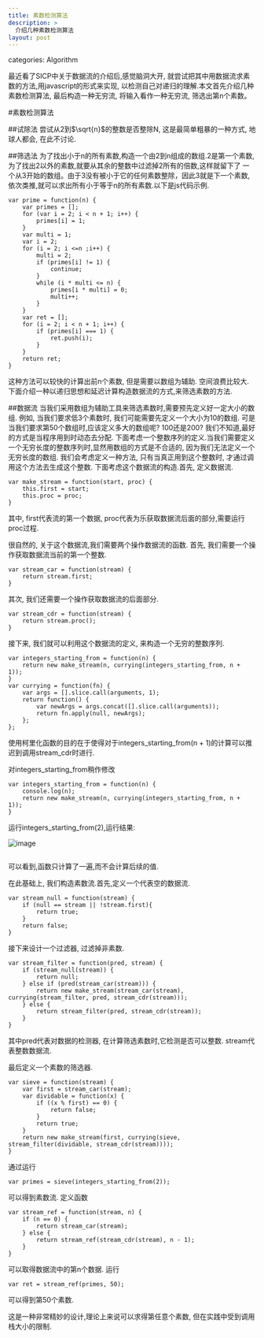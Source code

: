 ```yaml
---
title: 素数检测算法
description: >
  介绍几种素数检测算法
layout: post
---
```


categories: Algorithm

最近看了SICP中关于数据流的介绍后,感觉脑洞大开, 就尝试把其中用数据流求素数的方法,用javascript的形式来实现, 以检测自己对递归的理解.本文首先介绍几种素数检测算法, 最后构造一种无穷流, 将输入看作一种无穷流, 筛选出第n个素数。

#素数检测算法


##试除法
尝试从2到$\sqrt{n}$的整数是否整除N, 这是最简单粗暴的一种方式, 地球人都会, 在此不讨论.

##筛选法
为了找出小于n的所有素数,构造一个由2到n组成的数组.2是第一个素数, 为了找出2以外的素数,就要从其余的整数中过滤掉2所有的倍数,这样就留下了
一个从3开始的数组。由于3没有被小于它的任何素数整除，因此3就是下一个素数,依次类推,就可以求出所有小于等于n的所有素数.以下是js代码示例.

```
var prime = function(n) {
	var primes = [];
	for (var i = 2; i < n + 1; i++) {
		primes[i] = 1;
	}
	var multi = 1;
	var i = 2;
	for (i = 2; i <=n ;i++) {
		multi = 2;
		if (primes[i] != 1) {
			continue;
		}
		while (i * multi <= n) {
			primes[i * multi] = 0;
			multi++;
		}
	}
	var ret = [];
	for (i = 2; i < n + 1; i++) {
		if (primes[i] === 1) {
			ret.push(i);
		}
	}
	return ret;
}
```

这种方法可以较快的计算出前n个素数, 但是需要以数组为辅助. 空间浪费比较大. 下面介绍一种以递归思想和延迟计算构造数据流的方式,来筛选素数的方法.

##数据流
当我们采用数组为辅助工具来筛选素数时,需要预先定义好一定大小的数组. 例如, 当我们要求低3个素数时, 我们可能需要先定义一个大小为10的数组. 可是当我们要求第50个数组时,应该定义多大的数组呢? 100还是200? 我们不知道,最好的方式是当程序用到时动态去分配.
下面考虑一个整数序列的定义.当我们需要定义一个无穷长度的整数序列时,显然用数组的方式是不合适的, 因为我们无法定义一个无穷长度的数组. 我们会考虑定义一种方法, 只有当真正用到这个整数时, 才通过调用这个方法去生成这个整数.
下面考虑这个数据流的构造.首先, 定义数据流.

```
var make_stream = function(start, proc) {
	this.first = start;
	this.proc = proc;
}
```

其中, first代表流的第一个数据, proc代表为乐获取数据流后面的部分,需要运行proc过程.

很自然的, 关于这个数据流,我们需要两个操作数据流的函数. 首先, 我们需要一个操作获取数据流当前的第一个整数.

```
var stream_car = function(stream) {
	return stream.first;
}
```

其次, 我们还需要一个操作获取数据流的后面部分.

```
var stream_cdr = function(stream) {
	return stream.proc();
}
```

接下来, 我们就可以利用这个数据流的定义, 来构造一个无穷的整数序列.

```
var integers_starting_from = function(n) {
	return new make_stream(n, currying(integers_starting_from, n + 1));
}
var currying = function(fn) {
    var args = [].slice.call(arguments, 1);
    return function() {
        var newArgs = args.concat([].slice.call(arguments));
        return fn.apply(null, newArgs);
    };
};
```

使用柯里化函数的目的在于使得对于integers_starting_from(n + 1)的计算可以推迟到调用stream_cdr时进行.

对integers_starting_from稍作修改

```
var integers_starting_from = function(n) {
	console.log(n);
	return new make_stream(n, currying(integers_starting_from, n + 1));
}
```

运行integers_starting_from(2),运行结果:

![image]({{site.baseurl}}/images/20160121.png)

```
```
可以看到,函数只计算了一遍,而不会计算后续的值.

在此基础上, 我们构造素数流.首先,定义一个代表空的数据流.

```
var stream_null = function(stream) {
	if (null == stream || !stream.first){
		return true;
	}
	return false;
}
```

接下来设计一个过滤器, 过滤掉非素数.

```
var stream_filter = function(pred, stream) {
	if (stream_null(stream)) {
		return null;
	} else if (pred(stream_car(stream))) {
		return new make_stream(stream_car(stream), currying(stream_filter, pred, stream_cdr(stream)));
	} else {
		return stream_filter(pred, stream_cdr(stream));
	}
}
```

其中pred代表对数据的检测器, 在计算筛选素数时,它检测是否可以整数. stream代表整数数据流.

最后定义一个素数的筛选器.

```
var sieve = function(stream) {
	var first = stream_car(stream);
	var dividable = function(x) {
		if ((x % first) == 0) {
			return false;
		}
		return true;
	}
	return new make_stream(first, currying(sieve, stream_filter(dividable, stream_cdr(stream))));
}
```

通过运行

```
var primes = sieve(integers_starting_from(2)); 
```

可以得到素数流. 定义函数

```
var stream_ref = function(stream, n) {
	if (n == 0) {
		return stream_car(stream);
	} else {
		return stream_ref(stream_cdr(stream), n - 1);
	}
}
```

可以取得数据流中的第n个数据. 运行

```
var ret = stream_ref(primes, 50);
```

可以得到第50个素数.

这是一种非常精妙的设计,理论上来说可以求得第任意个素数, 但在实践中受到调用栈大小的限制.

